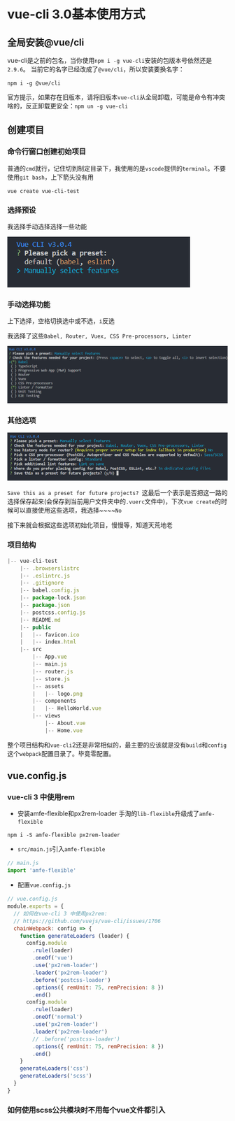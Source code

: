 # vue-cli 3.0基本使用方式

## 全局安装@vue/cli
vue-cli是之前的包名，当你使用`npm i -g vue-cli`安装的包版本号依然还是`2.9.6`。 当前它的名字已经改成了`@vue/cli`，所以安装要换名字：
```shell
npm i -g @vue/cli
```
官方提示，如果存在旧版本，请将旧版本`vue-cli`从全局卸载，可能是命令有冲突啥的，反正卸载更安全：`npm un -g vue-cli`

## 创建项目
### 命令行窗口创建初始项目
普通的`cmd`就行，记住切到制定目录下，我使用的是`vscode`提供的`terminal`。不要使用`git bash`，上下箭头没有用
```shell
vue create vue-cli-test
```
### 选择预设
我选择手动选择选择一些功能

![](../images/vue_create_pick_preset.png)

### 手动选择功能
上下选择，空格切换选中或不选，`i`反选

我选择了这些`Babel, Router, Vuex, CSS Pre-processors, Linter`

![](../images/vue_create_manually_select_features.png)


### 其他选项
![](../images/vue_create_all_options.png)

`Save this as a preset for future projects? `这最后一个表示是否把这一路的选择保存起来(会保存到当前用户文件夹中的`.vuerc`文件中)，下次`vue create`的时候可以直接使用这些选项，我选择~~~~`No`

接下来就会根据这些选项初始化项目，慢慢等，知道天荒地老

### 项目结构
```javascript
|-- vue-cli-test
    |-- .browserslistrc
    |-- .eslintrc.js
    |-- .gitignore
    |-- babel.config.js
    |-- package-lock.json
    |-- package.json
    |-- postcss.config.js
    |-- README.md
    |-- public
    |   |-- favicon.ico
    |   |-- index.html
    |-- src
        |-- App.vue
        |-- main.js
        |-- router.js
        |-- store.js
        |-- assets
        |   |-- logo.png
        |-- components
        |   |-- HelloWorld.vue
        |-- views
            |-- About.vue
            |-- Home.vue
```

整个项目结构和`vue-cli`2还是非常相似的，最主要的应该就是没有`build`和`config`这个`webpack`配置目录了。毕竟零配置。

## vue.config.js
### vue-cli 3 中使用rem
- 安装amfe-flexible和px2rem-loader
手淘的`lib-flexible`升级成了`amfe-flexible`
```shell
npm i -S amfe-flexible px2rem-loader
```

- `src/main.js`引入`amfe-flexible`
```javascript
// main.js
import 'amfe-flexible'
```

- 配置`vue.config.js`
```javascript
// vue.config.js
module.exports = {
  // 如何在vue-cli 3 中使用px2rem: 
  // https://github.com/vuejs/vue-cli/issues/1706
  chainWebpack: config => {
    function generateLoaders (loader) {
      config.module
        .rule(loader)
        .oneOf('vue')
        .use('px2rem-loader')
        .loader('px2rem-loader')
        .before('postcss-loader')
        .options({ remUnit: 75, remPrecision: 8 })
        .end()
      config.module
        .rule(loader)
        .oneOf('normal')
        .use('px2rem-loader')
        .loader('px2rem-loader')
        // .before('postcss-loader')
        .options({ remUnit: 75, remPrecision: 8 })
        .end()
    }
    generateLoaders('css')
    generateLoaders('scss')
  }
}
```

### 如何使用scss公共模块时不用每个vue文件都引入